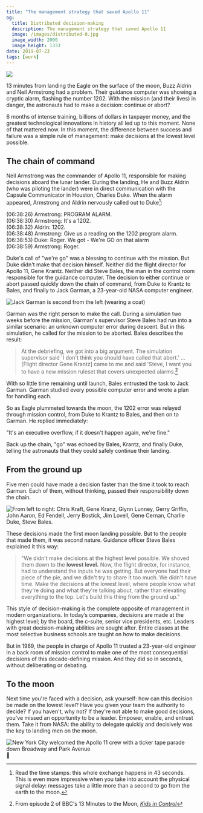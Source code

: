 ```yaml
---
title: "The management strategy that saved Apollo 11"
og:
  title: Distributed decision-making
  description: The management strategy that saved Apollo 11
  image: /images/distributed-0.jpg
  image_width: 2000 
  image_height: 1333
date: 2019-07-23
tags: [work]
---
```


![](/images/distributed-0.jpg)

13 minutes from landing the Eagle on the surface of the moon, Buzz Aldrin and Neil Armstrong had a problem. Their guidance computer was showing a cryptic alarm, flashing the number 1202. With the mission (and their lives) in danger, the astronauts had to make a decision: continue or abort?

6 months of intense training, billions of dollars in taxpayer money, and the greatest technological innovations in history all led up to this moment. None of that mattered now. In this moment, the difference between success and failure was a simple rule of management: make decisions at the lowest level possible.

## The chain of command

Neil Armstrong was the commander of Apollo 11, responsible for making decisions aboard the lunar lander. During the landing, He and Buzz Aldrin (who was piloting the lander) were in direct communication with the Capsule Communicator in Houston, Charles Duke. When the alarm appeared, Armstrong and Aldrin nervously called out to Duke[^1]:

<div class="t--family-mono">
<span class="t--size-s c--gray">(06:38:26)</span> Armstrong: PROGRAM ALARM.<br/>
<span class="t--size-s c--gray">(06:38:30)</span> Armstrong: It's a 1202.<br/>
<span class="t--size-s c--gray">(06:38:32)</span> Aldrin: 1202.<br/>
<span class="t--size-s c--gray">(06:38:48)</span> Armstrong: Give us a reading on the 1202 program alarm.<br/>
<span class="t--size-s c--gray">(06:38:53)</span> Duke: Roger. We got - We're GO on that alarm<br/>
<span class="t--size-s c--gray">(06:38:59)</span> Armstrong: Roger.<br/>
</div>

Duke's call of "we're go" was a blessing to continue with the mission. But Duke didn't make that decision himself. Neither did the flight director for Apollo 11, Gene Krantz. Neither did Steve Bales, the man in the control room responsible for the guidance computer. The decision to either continue or abort passed quickly down the chain of command, from Duke to Krantz to Bales, and finally to Jack Garman, a 23-year-old NASA computer engineer.

![Jack Garman is second from the left (wearing a coat)](/images/distributed-1.jpg)

Garman was the right person to make the call. During a simulation two weeks before the mission, Garman's supervisor Steve Bales had run into a similar scenario: an unknown computer error during descent. But in this simulation, he called for the mission to be aborted. Bales describes the result:

> At the debriefing, we got into a big argument. The simulation supervisor said 'I don't think you should have called that abort.' ... [Flight director Gene Krantz] came to me and said 'Steve, I want you to have a new mission ruleset that covers unexpected alarms.[^2]

With so little time remaining until launch, Bales entrusted the task to Jack Garman. Garman studied every possible computer error and wrote a plan for handling each.

So as Eagle plummeted towards the moon, the 1202 error was relayed through mission control, from Duke to Krantz to Bales, and then on to Garman. He replied immediately:

"It's an executive overflow, if it doesn't happen again, we're fine."

Back up the chain, "go" was echoed by Bales, Krantz, and finally Duke, telling the astronauts that they could safely continue their landing.

## From the ground up

Five men could have made a decision faster than the time it took to reach Garman. Each of them, without thinking, passed their responsibility down the chain.

![From left to right: Chris Kraft, **Gene Kranz**, Glynn Lunney, Gerry Griffin, John Aaron, Ed Fendell, Jerry Bostick, Jim Lovell, Gene Cernan, **Charlie Duke**, **Steve Bales**.](/images/distributed-3.jpg)

These decisions made the first moon landing possible. But to the people that made them, it was second nature. Guidance officer Steve Bales explained it this way:

> "We didn't make decisions at the highest level possible. We shoved them down to the **lowest level.** Now, the flight director, for instance, had to understand the inputs he was getting. But everyone had their piece of the pie, and we didn't try to share it too much. We didn't have time. Make the decisions at the lowest level, where people know what they're doing and what they're talking about, rather than elevating everything to the top. Let's build this thing from the ground up."

This style of decision-making is the complete opposite of management in modern organizations. In today’s companies, decisions are made at the highest level; by the board, the c-suite, senior vice presidents, etc. Leaders with great decision-making abilities are sought after. Entire classes at the most selective business schools are taught on how to make decisions.

But in 1969, the people in charge of Apollo 11 trusted a 23-year-old engineer in a back room of mission control to make one of the most consequential decisions of this decade-defining mission. And they did so in seconds, without deliberating or debating.

## To the moon

Next time you're faced with a decision, ask yourself: how can this decision be made on the lowest level? Have you given your team the authority to decide? If you haven't, why not? If they're not able to make good decisions, you've missed an opportunity to be a leader. Empower, enable, and entrust them. Take it from NASA: the ability to delegate quickly and decisively was the key to landing men on the moon.

![New York City welcomed the Apollo 11 crew with a ticker tape parade down Broadway and Park Avenue](/images/distributed-2.jpg)


[^1]: Read the time stamps: this whole exchange happens in 43 seconds. This is even more impressive when you take into account the physical signal delay: messages take a little more than a second to go from the earth to the moon.

[^2]: From episode 2 of BBC's 13 Minutes to the Moon, _[Kids in Control](https://www.bbc.co.uk/programmes/w3csz4dk)_
